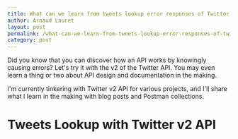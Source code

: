 ```yaml
---
title: What can we learn from tweets lookup error responses of Twitter v2 API?
author: Arnaud Lauret
layout: post
permalink: /what-can-we-learn-from-tweets-lookup-error-responses-of-twitter-v2-api/
category: post
---
```


Did you know that you can discover how an API works by knowingly causing errors? Let's try it with the v2 of the Twitter API. You may even learn a thing or two about API design and documentation in the making.  
<!--more-->
I'm currently tinkering with Twitter v2 API for various projects, and I'll share what I learn in the making with blog posts and Postman collections.

# Tweets Lookup with Twitter v2 API

